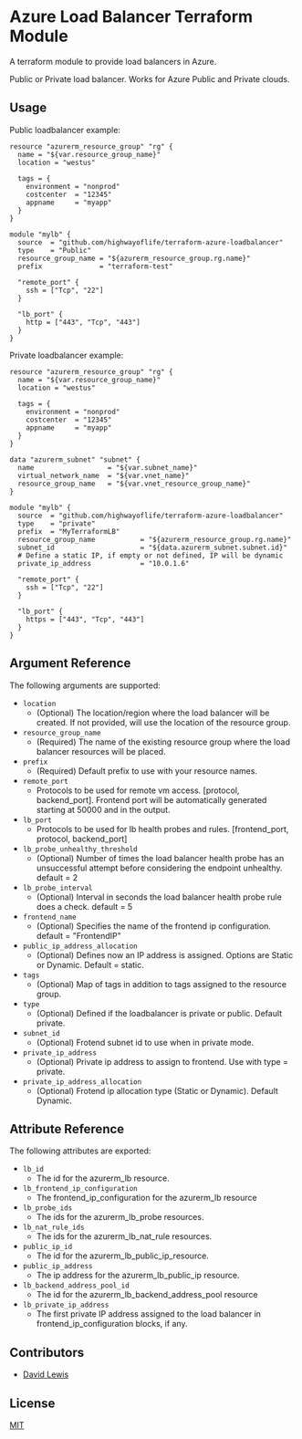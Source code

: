 Azure Load Balancer Terraform Module
==========

A terraform module to provide load balancers in Azure.

Public or Private load balancer. Works for Azure Public and Private clouds.

Usage
-----
Public loadbalancer example:

```hcl
resource "azurerm_resource_group" "rg" {
  name = "${var.resource_group_name}"
  location = "westus"

  tags = {
    environment = "nonprod"
    costcenter  = "12345"
    appname     = "myapp"
  }
}

module "mylb" {
  source  = "github.com/highwayoflife/terraform-azure-loadbalancer"
  type    = "Public"
  resource_group_name = "${azurerm_resource_group.rg.name}"
  prefix              = "terraform-test"

  "remote_port" {
    ssh = ["Tcp", "22"]
  }

  "lb_port" {
    http = ["443", "Tcp", "443"]
  }
}
```

Private loadbalancer example:

```hcl
resource "azurerm_resource_group" "rg" {
  name = "${var.resource_group_name}"
  location = "westus"

  tags = {
    environment = "nonprod"
    costcenter  = "12345"
    appname     = "myapp"
  }
}

data "azurerm_subnet" "subnet" {
  name                  = "${var.subnet_name}"
  virtual_network_name  = "${var.vnet_name}"
  resource_group_name   = "${var.vnet_resource_group_name}"
}

module "mylb" {
  source  = "github.com/highwayoflife/terraform-azure-loadbalancer"
  type    = "private"
  prefix  = "MyTerraformLB"
  resource_group_name           = "${azurerm_resource_group.rg.name}"
  subnet_id                     = "${data.azurerm_subnet.subnet.id}"
  # Define a static IP, if empty or not defined, IP will be dynamic
  private_ip_address            = "10.0.1.6"

  "remote_port" {
    ssh = ["Tcp", "22"]
  }

  "lb_port" {
    https = ["443", "Tcp", "443"]
  }
}
```


Argument Reference
--------
The following arguments are supported:

* `location`
  * (Optional) The location/region where the load balancer will be created. If not provided, will use the location of the resource group.
* `resource_group_name`
  * (Required) The name of the existing resource group where the load balancer resources will be placed.
* `prefix`
  * (Required) Default prefix to use with your resource names.
* `remote_port`
  * Protocols to be used for remote vm access. [protocol, backend\_port].  Frontend port will be automatically generated starting at 50000 and in the output.
* `lb_port`
  * Protocols to be used for lb health probes and rules. [frontend\_port, protocol, backend\_port]
* `lb_probe_unhealthy_threshold`
  * (Optional) Number of times the load balancer health probe has an unsuccessful attempt before considering the endpoint unhealthy. default = 2
* `lb_probe_interval`
  * (Optional) Interval in seconds the load balancer health probe rule does a check. default = 5
* `frontend_name`
  * (Optional) Specifies the name of the frontend ip configuration. default = "FrontendIP"
* `public_ip_address_allocation`
  * (Optional) Defines now an IP address is assigned. Options are Static or Dynamic. Default = static.
* `tags`
  * (Optional) Map of tags in addition to tags assigned to the resource group.
* `type`
  * (Optional) Defined if the loadbalancer is private or public. Default private.
* `subnet_id`
  * (Optional) Frotend subnet id to use when in private mode.
* `private_ip_address`
  * (Optional) Private ip address to assign to frontend. Use with type = private.
* `private_ip_address_allocation`
  * (Optional) Frotend ip allocation type (Static or Dynamic). Default Dynamic.

Attribute Reference
-------
The following attributes are exported:

* `lb_id`
  * The id for the azurerm\_lb resource.
* `lb_frontend_ip_configuration`
  * The frontend\_ip\_configuration for the azurerm\_lb resource
* `lb_probe_ids`
  * The ids for the azurerm\_lb\_probe resources.
* `lb_nat_rule_ids`
  * The ids for the azurerm\_lb\_nat\_rule resources.
* `public_ip_id`
  * The id for the azurerm\_lb\_public\_ip\_resource.
* `public_ip_address`
  * The ip address for the azurerm\_lb\_public\_ip resource.
* `lb_backend_address_pool_id`
  * The id for the azurerm\_lb\_backend\_address\_pool resource
* `lb_private_ip_address`
  * The first private IP address assigned to the load balancer in frontend\_ip\_configuration blocks, if any.

Contributors
-----

* [David Lewis](https://github.com/highwayoflife)

License
------

[MIT](LICENSE)

